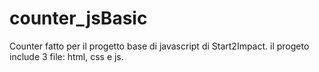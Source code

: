 # counter_jsBasic


Counter fatto per il progetto base di javascript di Start2Impact.
il progeto include 3 file: html, css e js.


